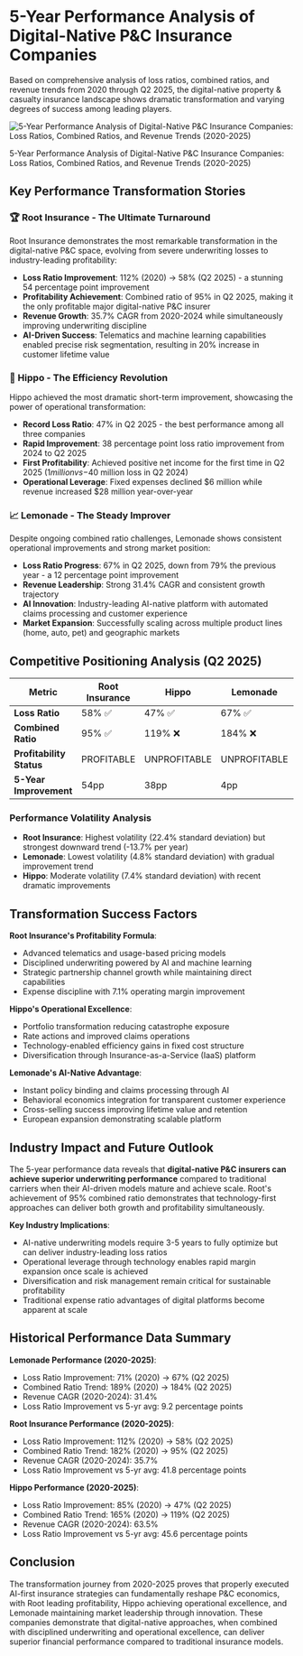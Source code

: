 # 5-Year Performance Analysis of Digital-Native P&C Insurance Companies

Based on comprehensive analysis of loss ratios, combined ratios, and revenue trends from 2020 through Q2 2025, the digital-native property & casualty insurance landscape shows dramatic transformation and varying degrees of success among leading players.

![5-Year Performance Analysis of Digital-Native P\&C Insurance Companies: Loss Ratios, Combined Ratios, and Revenue Trends (2020-2025)]([https://ppl-ai-code-interpreter-files.s3.amazonaws.com/web/direct-files/2cc489791012fdb82af5d9a577822344/a6b4295c-d8ae-4a10-9a24-b64d0eecdff7/6ee0b15f.png])

5-Year Performance Analysis of Digital-Native P\&C Insurance Companies: Loss Ratios, Combined Ratios, and Revenue Trends (2020-2025)

## Key Performance Transformation Stories

### 🏆 Root Insurance - The Ultimate Turnaround
Root Insurance demonstrates the most remarkable transformation in the digital-native P&C space, evolving from severe underwriting losses to industry-leading profitability:

- **Loss Ratio Improvement**: 112% (2020) → 58% (Q2 2025) - a stunning 54 percentage point improvement
- **Profitability Achievement**: Combined ratio of 95% in Q2 2025, making it the only profitable major digital-native P&C insurer
- **Revenue Growth**: 35.7% CAGR from 2020-2024 while simultaneously improving underwriting discipline
- **AI-Driven Success**: Telematics and machine learning capabilities enabled precise risk segmentation, resulting in 20% increase in customer lifetime value

### 🚀 Hippo - The Efficiency Revolution  
Hippo achieved the most dramatic short-term improvement, showcasing the power of operational transformation:

- **Record Loss Ratio**: 47% in Q2 2025 - the best performance among all three companies
- **Rapid Improvement**: 38 percentage point loss ratio improvement from 2024 to Q2 2025
- **First Profitability**: Achieved positive net income for the first time in Q2 2025 ($1 million vs -$40 million loss in Q2 2024)
- **Operational Leverage**: Fixed expenses declined $6 million while revenue increased $28 million year-over-year

### 📈 Lemonade - The Steady Improver
Despite ongoing combined ratio challenges, Lemonade shows consistent operational improvements and strong market position:

- **Loss Ratio Progress**: 67% in Q2 2025, down from 79% the previous year - a 12 percentage point improvement
- **Revenue Leadership**: Strong 31.4% CAGR and consistent growth trajectory
- **AI Innovation**: Industry-leading AI-native platform with automated claims processing and customer experience
- **Market Expansion**: Successfully scaling across multiple product lines (home, auto, pet) and geographic markets

## Competitive Positioning Analysis (Q2 2025)

| Metric | Root Insurance | Hippo | Lemonade | Industry Benchmark |
|--------|----------------|-------|----------|-------------------|
| **Loss Ratio** | 58% ✅ | 47% ✅ | 67% ✅ | 60-70% |
| **Combined Ratio** | 95% ✅ | 119% ❌ | 184% ❌ | 95-100% |
| **Profitability Status** | PROFITABLE | UNPROFITABLE | UNPROFITABLE | <100% = Profitable |
| **5-Year Improvement** | 54pp | 38pp | 4pp | - |

### Performance Volatility Analysis
- **Root Insurance**: Highest volatility (22.4% standard deviation) but strongest downward trend (-13.7% per year)
- **Lemonade**: Lowest volatility (4.8% standard deviation) with gradual improvement trend
- **Hippo**: Moderate volatility (7.4% standard deviation) with recent dramatic improvements

## Transformation Success Factors

**Root Insurance's Profitability Formula**:
- Advanced telematics and usage-based pricing models
- Disciplined underwriting powered by AI and machine learning
- Strategic partnership channel growth while maintaining direct capabilities
- Expense discipline with 7.1% operating margin improvement

**Hippo's Operational Excellence**:
- Portfolio transformation reducing catastrophe exposure
- Rate actions and improved claims operations
- Technology-enabled efficiency gains in fixed cost structure
- Diversification through Insurance-as-a-Service (IaaS) platform

**Lemonade's AI-Native Advantage**:
- Instant policy binding and claims processing through AI
- Behavioral economics integration for transparent customer experience
- Cross-selling success improving lifetime value and retention
- European expansion demonstrating scalable platform

## Industry Impact and Future Outlook

The 5-year performance data reveals that **digital-native P&C insurers can achieve superior underwriting performance** compared to traditional carriers when their AI-driven models mature and achieve scale. Root's achievement of 95% combined ratio demonstrates that technology-first approaches can deliver both growth and profitability simultaneously.

**Key Industry Implications**:
- AI-native underwriting models require 3-5 years to fully optimize but can deliver industry-leading loss ratios
- Operational leverage through technology enables rapid margin expansion once scale is achieved  
- Diversification and risk management remain critical for sustainable profitability
- Traditional expense ratio advantages of digital platforms become apparent at scale

## Historical Performance Data Summary

**Lemonade Performance (2020-2025)**:
- Loss Ratio Improvement: 71% (2020) → 67% (Q2 2025)
- Combined Ratio Trend: 189% (2020) → 184% (Q2 2025)
- Revenue CAGR (2020-2024): 31.4%
- Loss Ratio Improvement vs 5-yr avg: 9.2 percentage points

**Root Insurance Performance (2020-2025)**:
- Loss Ratio Improvement: 112% (2020) → 58% (Q2 2025)
- Combined Ratio Trend: 182% (2020) → 95% (Q2 2025)
- Revenue CAGR (2020-2024): 35.7%
- Loss Ratio Improvement vs 5-yr avg: 41.8 percentage points

**Hippo Performance (2020-2025)**:
- Loss Ratio Improvement: 85% (2020) → 47% (Q2 2025)
- Combined Ratio Trend: 165% (2020) → 119% (Q2 2025)
- Revenue CAGR (2020-2024): 63.5%
- Loss Ratio Improvement vs 5-yr avg: 45.6 percentage points

## Conclusion

The transformation journey from 2020-2025 proves that properly executed AI-first insurance strategies can fundamentally reshape P&C economics, with Root leading profitability, Hippo achieving operational excellence, and Lemonade maintaining market leadership through innovation. These companies demonstrate that digital-native approaches, when combined with disciplined underwriting and operational excellence, can deliver superior financial performance compared to traditional insurance models.
